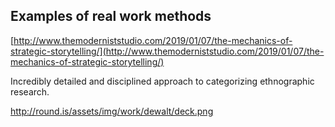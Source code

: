 ---
---

## Examples of real work methods

[http://www.themoderniststudio.com/2019/01/07/the-mechanics-of-strategic-storytelling/](http://www.themoderniststudio.com/2019/01/07/the-mechanics-of-strategic-storytelling/)

Incredibly detailed and disciplined approach to categorizing ethnographic research.

<http://round.is/assets/img/work/dewalt/deck.png>